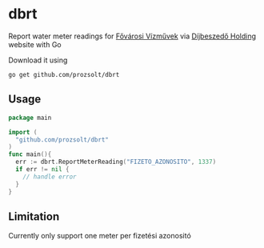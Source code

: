 # dbrt

Report water meter readings for [Fővárosi Vízművek][1] via [Díjbeszedő Holding][2] website with Go

Download it using

```go get github.com/prozsolt/dbrt```

## Usage

```go
package main

import (
  "github.com/prozsolt/dbrt"
)
func main(){
  err := dbrt.ReportMeterReading("FIZETO_AZONOSITO", 1337)
  if err != nil {
    // handle error
  }
}
```

## Limitation

Currently only support one meter per fizetési azonositó

[1]: https://ugyfelszolgalat.vizmuvek.hu/
[2]: https://www.dbrt.hu/kezdolap